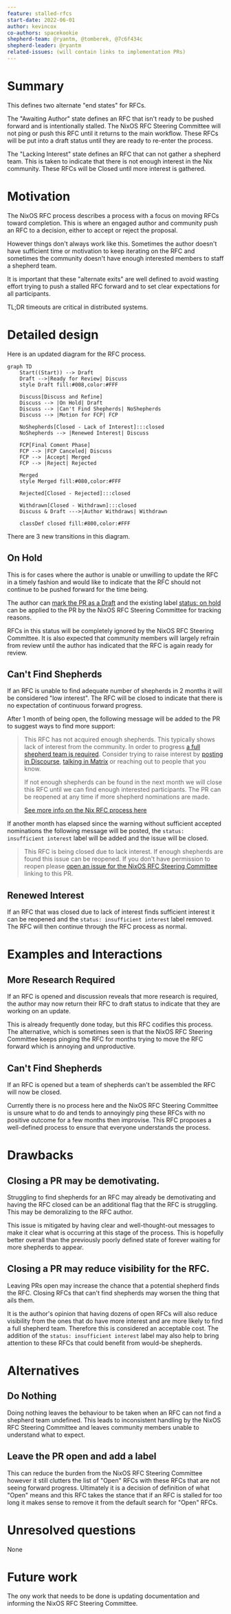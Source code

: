 ```yaml
---
feature: stalled-rfcs
start-date: 2022-06-01
author: kevincox
co-authors: spacekookie
shepherd-team: @ryantm, @tomberek, @7c6f434c 
shepherd-leader: @ryantm
related-issues: (will contain links to implementation PRs)
---
```


# Summary
[summary]: #summary

This defines two alternate "end states" for RFCs.

The "Awaiting Author" state defines an RFC that isn't ready to be pushed forward and is intentionally stalled. The NixOS RFC Steering Committee will not ping or push this RFC until it returns to the main workflow. These RFCs will be put into a draft status until they are ready to re-enter the process.

The "Lacking Interest" state defines an RFC that can not gather a shepherd team. This is taken to indicate that there is not enough interest in the Nix community. These RFCs will be Closed until more interest is gathered.

# Motivation
[motivation]: #motivation

The NixOS RFC process describes a process with a focus on moving RFCs toward completion. This is where an engaged author and community push an RFC to a decision, either to accept or reject the proposal.

However things don't always work like this. Sometimes the author doesn't have sufficient time or motivation to keep iterating on the RFC and sometimes the community doesn't have enough interested members to staff a shepherd team.

It is important that these "alternate exits" are well defined to avoid wasting effort trying to push a stalled RFC forward and to set clear expectations for all participants.

TL;DR timeouts are critical in distributed systems.

# Detailed design
[design]: #detailed-design

Here is an updated diagram for the RFC process.

```mermaid
graph TD
    Start((Start)) --> Draft
    Draft -->|Ready for Review| Discuss
    style Draft fill:#008,color:#FFF

    Discuss[Discuss and Refine]
    Discuss --> |On Hold| Draft
    Discuss --> |Can't Find Shepherds| NoShepherds
    Discuss --> |Motion for FCP| FCP

    NoShepherds[Closed - Lack of Interest]:::closed
    NoShepherds --> |Renewed Interest| Discuss

    FCP[Final Coment Phase]
    FCP --> |FCP Canceled| Discuss
    FCP --> |Accept| Merged
    FCP --> |Reject| Rejected
    
    Merged
    style Merged fill:#080,color:#FFF
    
    Rejected[Closed - Rejected]:::closed

    Withdrawn[Closed - Withdrawn]:::closed
    Discuss & Draft --->|Author Withdraws| Withdrawn

    classDef closed fill:#800,color:#FFF
```

There are 3 new transitions in this diagram.

## On Hold

This is for cases where the author is unable or unwilling to update the RFC in a timely fashion and would like to indicate that the RFC should not continue to be pushed forward for the time being.

The author can [mark the PR as a Draft](https://docs.github.com/en/pull-requests/collaborating-with-pull-requests/proposing-changes-to-your-work-with-pull-requests/changing-the-stage-of-a-pull-request#converting-a-pull-request-to-a-draft) and the existing label [status: on hold](https://github.com/NixOS/rfcs/pulls?q=is%3Apr+label%3A%22status%3A+on+hold%22+is%3Aclosed) can be applied to the PR by the NixOS RFC Steering Committee for tracking reasons.

RFCs in this status will be completely ignored by the NixOS RFC Steering Committee. It is also expected that community members will largely refrain from review until the author has indicated that the RFC is again ready for review.

## Can't Find Shepherds

If an RFC is unable to find adequate number of shepherds in 2 months it will be considered "low interest". The RFC will be closed to indicate that there is no expectation of continuous forward progress.

After 1 month of being open, the following message will be added to the PR to suggest ways to find more support:

> This RFC has not acquired enough shepherds. This typically shows lack of interest from the community. In order to progress [a full shepherd team is required](https://github.com/NixOS/rfcs/#shepherd-team). Consider trying to raise interest by [posting in Discourse](https://discourse.nixos.org/), [talking in Matrix](https://matrix.to/#/#community:nixos.org) or reaching out to people that you know.
>
> If not enough shepherds can be found in the next month we will close this RFC until we can find enough interested participants. The PR can be reopened at any time if more shepherd nominations are made.
>
> [See more info on the Nix RFC process here](https://github.com/NixOS/rfcs/blob/master/README.md)

If another month has elapsed since the warning without sufficient accepted nominations the following message will be posted, the `status: insufficient interest` label will be added and the issue will be closed.

> This RFC is being closed due to lack interest. If enough shepherds are found this issue can be reopened. If you don't have permission to reopen please [open an issue for the NixOS RFC Steering Committee](https://github.com/NixOS/rfc-steering-committee/issues/new) linking to this PR.

## Renewed Interest

If an RFC that was closed due to lack of interest finds sufficient interest it can be reopened and the `status: insufficient interest` label removed. The RFC will then continue through the RFC process as normal.

# Examples and Interactions
[examples-and-interactions]: #examples-and-interactions

## More Research Required

If an RFC is opened and discussion reveals that more research is required, the author may now return their RFC to draft status to indicate that they are working on an update.

This is already frequently done today, but this RFC codifies this process. The alternative, which is sometimes seen is that the NixOS RFC Steering Committee keeps pinging the RFC for months trying to move the RFC forward which is annoying and unproductive.

## Can't Find Shepherds

If an RFC is opened but a team of shepherds can't be assembled the RFC will now be closed.

Currently there is no process here and the NixOS RFC Steering Committee is unsure what to do and tends to annoyingly ping these RFCs with no positive outcome for a few months then improvise. This RFC proposes a well-defined process to ensure that everyone understands the process.

# Drawbacks
[drawbacks]: #drawbacks

## Closing a PR may be demotivating.

Struggling to find shepherds for an RFC may already be demotivating and having the RFC closed can be an additional flag that the RFC is struggling. This may be demoralizing to the RFC author.

This issue is mitigated by having clear and well-thought-out messages to make it clear what is occurring at this stage of the process. This is hopefully better overall than the previously poorly defined state of forever waiting for more shepherds to appear.

## Closing a PR may reduce visibility for the RFC.

Leaving PRs open may increase the chance that a potential shepherd finds the RFC. Closing RFCs that can't find shepherds may worsen the thing that ails them.

It is the author's opinion that having dozens of open RFCs will also reduce visibility from the ones that do have more interest and are more likely to find a full shepherd team. Therefore this is considered an acceptable cost. The addition of the `status: insufficient interest` label may also help to bring attention to these RFCs that could benefit from would-be shepherds.

# Alternatives
[alternatives]: #alternatives

## Do Nothing

Doing nothing leaves the behaviour to be taken when an RFC can not find a shepherd team undefined. This leads to inconsistent handling by the NixOS RFC Steering Committee and leaves community members unable to understand what to expect.

## Leave the PR open and add a label

This can reduce the burden from the NixOS RFC Steering Committee however it still clutters the list of "Open" RFCs with these RFCs that are not seeing forward progress. Ultimately it is a decision of definition of what "Open" means and this RFC takes the stance that if an RFC is stalled for too long it makes sense to remove it from the default search for "Open" RFCs.

# Unresolved questions
[unresolved]: #unresolved-questions

None

# Future work
[future]: #future-work

The ony work that needs to be done is updating documentation and informing the NixOS RFC Steering Committee.
